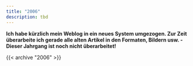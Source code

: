 ```yaml
---
title: "2006"
description: tbd
---
```


**Ich habe k&uuml;rzlich mein Weblog in ein neues System umgezogen. Zur Zeit &uuml;berarbeite ich gerade alle alten Artikel in den Formaten, Bildern usw. - Dieser Jahrgang ist noch nicht &uuml;berarbeitet!**

{{< archive "2006" >}}
